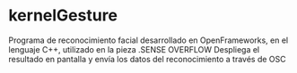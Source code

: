 # kernelGesture

Programa de reconocimiento facial desarrollado en OpenFrameworks, en el lenguaje C++, 
utilizado en la pieza .SENSE OVERFLOW
Despliega el resultado en pantalla  y envía los datos del reconocimiento a través de OSC
